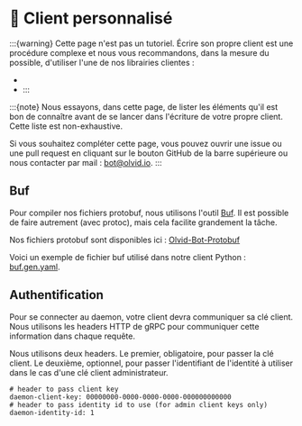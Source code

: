 # 🎨 Client personnalisé

:::{warning}
Cette page n'est pas un tutoriel.
Écrire son propre client est une procédure complexe et nous vous recommandons, dans la mesure du possible, d'utiliser l'une de nos librairies clientes :
- [](/python/python)
- [](/js/js)
:::

:::{note}
Nous essayons, dans cette page, de lister les éléments qu'il est bon de connaître avant de se lancer dans l'écriture de votre propre client.
Cette liste est non-exhaustive.

Si vous souhaitez compléter cette page, vous pouvez ouvrir une issue ou une pull request en cliquant sur le bouton GitHub de la barre supérieure ou nous contacter par mail : [bot@olvid.io](mailto:bot@olvid.io).
:::

## Buf
Pour compiler nos fichiers protobuf, nous utilisons l'outil [Buf](https://buf.build/).
Il est possible de faire autrement (avec protoc), mais cela facilite grandement la tâche.

Nos fichiers protobuf sont disponibles ici : [Olvid-Bot-Protobuf](https://github.com/olvid-io/Olvid-Bot-Protobuf)

Voici un exemple de fichier buf utilisé dans notre client Python : [buf.gen.yaml](https://github.com/olvid-io/Olvid-Bot-Python-Client/blob/main/buf.gen.yaml).

## Authentification
Pour se connecter au daemon, votre client devra communiquer sa clé client.
Nous utilisons les headers HTTP de gRPC pour communiquer cette information dans chaque requête.

Nous utilisons deux headers. Le premier, obligatoire, pour passer la clé client.
Le deuxième, optionnel, pour passer l'identifiant de l'identité à utiliser dans le cas d'une clé client administrateur.

```shell
# header to pass client key
daemon-client-key: 00000000-0000-0000-0000-000000000000
# header to pass identity id to use (for admin client keys only)
daemon-identity-id: 1
```
